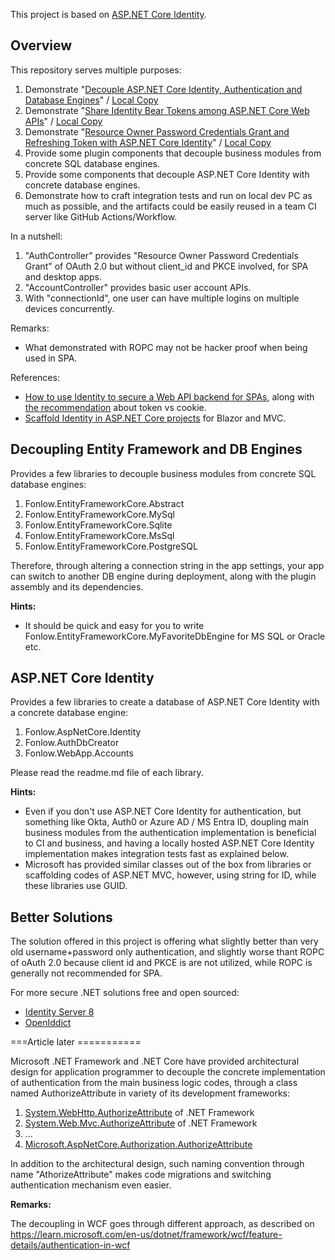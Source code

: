 This project is based on [ASP.NET Core Identity](https://learn.microsoft.com/en-us/aspnet/core/security/authentication/identity).

## Overview

This repository serves multiple purposes:
1. Demonstrate "[Decouple ASP.NET Core Identity, Authentication and Database Engines](https://www.codeproject.com/Articles/5378824/Decouple-ASP-NET-Core-Identity-Authentication-and)" / [Local Copy](Docs/Articles/Article1/Decouple%20ASP.NET%20Core%20Identity,%20Authentication%20and%20Database%20Engines.md)
2. Demonstrate "[Share Identity Bear Tokens among ASP.NET Core Web APIs](https://www.codeproject.com/Articles/5382165/Share-Identity-Bear-Tokens-among-ASP-NET-Core-Web)" / [Local Copy](Docs/Articles/CodeProject/Share%20Identity%20Bearer%20Tokens%20among%20ASP.NET%20Core%20Web%20APIs%20-%20CodeProject.html)
3. Demonstrate "[Resource Owner Password Credentials Grant and Refreshing Token with ASP.NET Core Identity](https://www.codeproject.com/Articles/5385175/ROPC-and-Refresh-Token-with-ASP-NET-Core-Identity)" / [Local Copy](Docs/Articles/CodeProject/ROPC%20and%20Refresh%20Token%20with%20ASP.NET%20Core%20Identity%20-%20CodeProject.html)
4. Provide some plugin components that decouple business modules from concrete SQL database engines.
5. Provide some components that decouple ASP.NET Core Identity with concrete database engines.
6. Demonstrate how to craft integration tests and run on local dev PC as much as possible, and the artifacts could be easily reused in a team CI server like GitHub Actions/Workflow.

In a nutshell:
1. "AuthController" provides "Resource Owner Password Credentials Grant" of OAuth 2.0 but without client_id and PKCE involved, for SPA and desktop apps.
1. "AccountController" provides basic user account APIs.
1. With "connectionId", one user can have multiple logins on multiple devices concurrently.

Remarks:
* What demonstrated with ROPC may not be hacker proof when being used in SPA.

References:

* [How to use Identity to secure a Web API backend for SPAs](https://learn.microsoft.com/en-us/aspnet/core/security/authentication/identity-api-authorization), along with [the recommendation](https://learn.microsoft.com/en-us/aspnet/core/security/authentication/identity-api-authorization#use-token-based-authentication) about token vs cookie.
* [Scaffold Identity in ASP.NET Core projects](https://learn.microsoft.com/en-us/aspnet/core/security/authentication/scaffold-identity) for Blazor and MVC.


## Decoupling Entity Framework and DB Engines

Provides a few libraries to decouple business modules from concrete SQL database engines:
1. Fonlow.EntityFrameworkCore.Abstract
1. Fonlow.EntityFrameworkCore.MySql
1. Fonlow.EntityFrameworkCore.Sqlite
1. Fonlow.EntityFrameworkCore.MsSql
1. Fonlow.EntityFrameworkCore.PostgreSQL

Therefore, through altering a connection string in the app settings, your app can switch to another DB engine during deployment, along with the plugin assembly and its dependencies.

**Hints:**

* It should be quick and easy for you to write Fonlow.EntityFrameworkCore.MyFavoriteDbEngine for MS SQL or Oracle etc.

##  ASP.NET Core Identity

Provides a few libraries to create a database of ASP.NET Core Identity with a concrete database engine:
1. Fonlow.AspNetCore.Identity
1. Fonlow.AuthDbCreator
1. Fonlow.WebApp.Accounts

Please read the readme.md file of each library.

**Hints:**

* Even if you don't use ASP.NET Core Identity for authentication, but something like Okta, Auth0 or Azure AD / MS Entra ID, doupling main business modules from the authentication implementation is beneficial to CI and business, and having a locally hosted ASP.NET Core Identity implementation makes integration tests fast as explained below.
* Microsoft has provided similar classes out of the box from libraries or scaffolding codes of ASP.NET MVC, however, using string for ID, while these libraries use GUID.

## Better Solutions

The solution offered in this project is offering what slightly better than very old username+password only authentication, and slightly worse thant ROPC of oAuth 2.0 because client id and PKCE is are not utilized, while ROPC is generally not recommended for SPA.

For more secure .NET solutions free and open sourced:

* [Identity Server 8](https://github.com/alexhiggins732/IdentityServer8)
* [OpenIddict](https://github.com/openiddict/openiddict-core)


===Article later ===========

Microsoft .NET Framework and .NET Core have provided architectural design for application programmer to decouple the concrete implementation of authentication from the main business logic codes, through a class named AuthorizeAttribute in variety of its development frameworks:
1. [System.WebHttp.AuthorizeAttribute](https://learn.microsoft.com/en-us/previous-versions/aspnet/hh834194(v=vs.118)) of .NET Framework
1. [System.Web.Mvc.AuthorizeAttribute](https://learn.microsoft.com/en-us/dotnet/api/system.web.mvc.authorizeattribute) of .NET Framework
1. ...
1. [Microsoft.AspNetCore.Authorization.AuthorizeAttribute](https://learn.microsoft.com/en-us/dotnet/api/microsoft.aspnetcore.authorization.authorizeattribute)

In addition to the architectural design, such naming convention through name "AthorizeAttribute" makes code migrations and switching authentication mechanism even easier.

**Remarks:**

The decoupling in WCF goes through different approach, as described on https://learn.microsoft.com/en-us/dotnet/framework/wcf/feature-details/authentication-in-wcf

